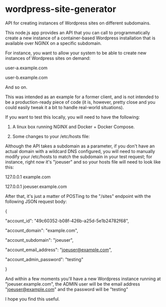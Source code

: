# wordpress-site-generator
API for creating instances of Wordpress sites on different subdomains.

This node.js app provides an API that you can call to programmatically
create a new instance of a container-based Wordpress installation that is
available over NGINX on a specific subdomain.

For instance, you want to allow your system to be able to create new 
instances of Wordpress sites on demand:

user-a.example.com

user-b.example.com

And so on.

This was intended as an example for a former client, and is not intended
to be a production-ready piece of code (it is, however, pretty close and 
you could easily tweak it a bit to handle real-world situations).

If you want to test this locally, you will need to have the following:

1. A linux box running NGINX and Docker + Docker Compose.

2. Some changes to your /etc/hosts file:

Although the API takes a subdomain as a parameter, if you don't have
an actual domain with a wildcard DNS configured, you will need to 
manually modify your /etc/hosts to match the subdomain in your test
request; for instance, right now it's "joeuser" and so your hosts 
file will need to look like this:

127.0.0.1  example.com

127.0.0.1  joeuser.example.com

After that, it's just a matter of POSTing to the "/sites" endpoint
with the following JSON request body:

{

  "account_id": "49c60352-b08f-426b-a25d-5e1b24782f68",
  
  "account_domain": "example.com",
  
  "account_subdomain": "joeuser",
  
  "account_email_address": "joeuser@example.com",
  
  "account_admin_password": "testing"
  
}

And within a few moments you'll have a new Wordpress instance
running at "joeuser.example.com", the ADMIN user will be the email
address "joeuser@example.com" and the password will be "testing"

I hope you find this useful.


